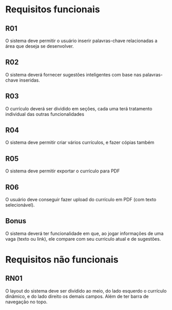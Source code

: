 # Requisitos funcionais

## R01

O sistema deve permitir o usuário inserir palavras-chave relacionadas a área que deseja se desenvolver.

## R02

O sistema deverá fornecer sugestões inteligentes com base nas palavras-chave inseridas.

## R03 

O currículo deverá ser dividido em seções, cada uma terá tratamento individual das outras funcionalidades

## R04

O sistema deve permitir criar vários currículos, e fazer cópias também

## R05

O sistema deve permitir exportar o currículo para PDF

## R06

O usuário deve conseguir fazer upload do currículo em PDF (com texto selecionável). 


## Bonus

O sistema deverá ter funcionalidade em que, ao jogar informações de uma vaga (texto ou link), ele compare com seu curriculo atual e de sugestões.


# Requisitos não funcionais

## RN01

O layout do sistema deve ser dividido ao meio, do lado esquerdo o currículo dinâmico, e do lado direito os demais campos. Além de ter barra de navegação no topo.